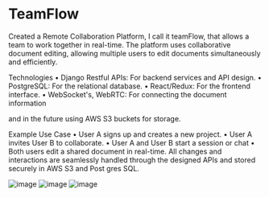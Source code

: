 # TeamFlow
Created a Remote Collaboration Platform, I call it teamFlow, that allows a team to work together in real-time. The platform uses collaborative document editing, allowing multiple users to edit documents simultaneously and efficiently. 

Technologies
	• Django Restful APIs: For backend services and API design.
	• PostgreSQL: For the relational database.
	• React/Redux: For the frontend interface.
	• WebSocket's, WebRTC: For connecting the document information
	
and in the future using AWS S3 buckets for storage.

Example Use Case
	• User A signs up and creates a new project.
	• User A invites User B to collaborate.
	• User A and User B start a session or chat
	• Both users edit a shared document in real-time.
All changes and interactions are seamlessly handled through the designed APIs and stored securely in AWS S3 and Post gres SQL.

![image](https://github.com/kevinyejoonlee/Remote-Collaboration-Platform/assets/73869929/7b055857-d8bb-4fd1-a645-0d0f854f8569)
![image](https://github.com/kevinyejoonlee/Remote-Collaboration-Platform/assets/73869929/34766a65-d889-407b-b726-850424d221c3)
![image](https://github.com/kevinyejoonlee/Remote-Collaboration-Platform/assets/73869929/2cdbffc8-3d96-4088-8cf9-2e23fcd0ad68)
